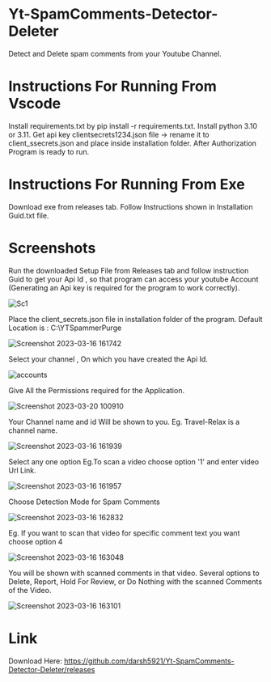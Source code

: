 # Yt-SpamComments-Detector-Deleter
Detect and Delete spam comments from your Youtube Channel.

# Instructions For Running From Vscode
Install requirements.txt by pip install -r requirements.txt.
Install python 3.10 or 3.11.
Get api key clientsecrets1234.json file -> rename it to client_ssecrets.json and place inside installation folder.
After Authorization Program is ready to run.

# Instructions For Running From Exe
Download exe from releases tab.
Follow Instructions shown in Installation Guid.txt file.

# Screenshots
Run the downloaded Setup File from Releases tab and follow instruction Guid to get your Api Id , so that program can access your youtube Account
(Generating an Api key is required for the program to work correctly).

![Sc1](https://user-images.githubusercontent.com/104684690/225602235-9f2d920c-53e6-4cfe-93ee-722f47eb690b.png)

Place the client_secrets.json file in installation folder of the program.
Default Location is : C:\YTSpammerPurge

![Screenshot 2023-03-16 161742](https://user-images.githubusercontent.com/104684690/226246130-cff9d5da-e34d-4408-b41d-1037fbe781ec.png)

Select your channel , On which you have created the Api Id.

![accounts](https://user-images.githubusercontent.com/104684690/226247692-60c3e673-471f-4126-842b-60d3afd8d056.png)

Give All the Permissions required for the Application.  

![Screenshot 2023-03-20 100910](https://user-images.githubusercontent.com/104684690/226248481-ae1438ac-d348-4a36-b31a-ffb6d44e9a5d.png)

Your Channel name and id Will be shown to you. Eg. Travel-Relax is a channel name.

![Screenshot 2023-03-16 161939](https://user-images.githubusercontent.com/104684690/225602437-4d78bc5d-8273-4c1d-8e21-d5a5524b71e0.png)

Select any one option Eg.To scan a video choose option '1' and enter video Url Link.

![Screenshot 2023-03-16 161957](https://user-images.githubusercontent.com/104684690/225602468-563a05f3-2334-4760-a060-0fdaca333f91.png)

Choose Detection Mode for Spam Comments 

![Screenshot 2023-03-16 162832](https://user-images.githubusercontent.com/104684690/225602483-570c4a08-6050-4517-ad39-9761e43e91b9.png)

Eg. If you want to scan that video for specific comment text you want choose option 4

![Screenshot 2023-03-16 163048](https://user-images.githubusercontent.com/104684690/225602527-b0f5f6db-667b-4ad6-9ee3-3ea76ed750f1.png)

You will be shown with scanned comments in that video.
Several options to Delete, Report, Hold For Review, or Do Nothing with the scanned Comments of the Video.

![Screenshot 2023-03-16 163101](https://user-images.githubusercontent.com/104684690/225602574-5da043ef-5114-43b4-b4ca-9987a93355bb.png)

# Link 
Download Here: https://github.com/darsh5921/Yt-SpamComments-Detector-Deleter/releases
